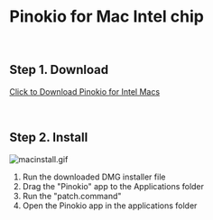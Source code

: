 # Pinokio for Mac Intel chip

<br>

## Step 1. Download

<a href="https://github.com/pinokiocomputer/pinokio/releases/download/1.2.0/Pinokio-1.2.0.dmg" class='btn'>Click to Download Pinokio for Intel Macs</a>

<br>

## Step 2. Install

![macinstall.gif](macinstall.gif)

1. Run the downloaded DMG installer file
2. Drag the "Pinokio" app to the Applications folder
3. Run the "patch.command"
4. Open the Pinokio app in the applications folder
